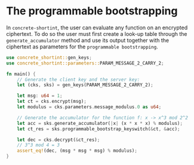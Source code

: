 # The programmable bootstrapping

In `concrete-shortint`, the user can evaluate any function on an encrypted ciphertext. To do so the user must first
create a look-up table through the `generate_accumulator` method and use its output together with the ciphertext 
as parameters for the `programmable bootstrapping`.

```rust
use concrete_shortint::gen_keys;
use concrete_shortint::parameters::PARAM_MESSAGE_2_CARRY_2;

fn main() {
    // Generate the client key and the server key:
    let (cks, sks) = gen_keys(PARAM_MESSAGE_2_CARRY_2);

    let msg: u64 = 1;
    let ct = cks.encrypt(msg);
    let modulus = cks.parameters.message_modulus.0 as u64;

    // Generate the accumulator for the function f: x -> x^3 mod 2^2
    let acc = sks.generate_accumulator(|x| (x * x * x) % modulus);
    let ct_res = sks.programmable_bootstrap_keyswitch(&ct, &acc);

    let dec = cks.decrypt(&ct_res);
    // 3^3 mod 4 = 3
    assert_eq!(dec, (msg * msg * msg) % modulus);
}
```